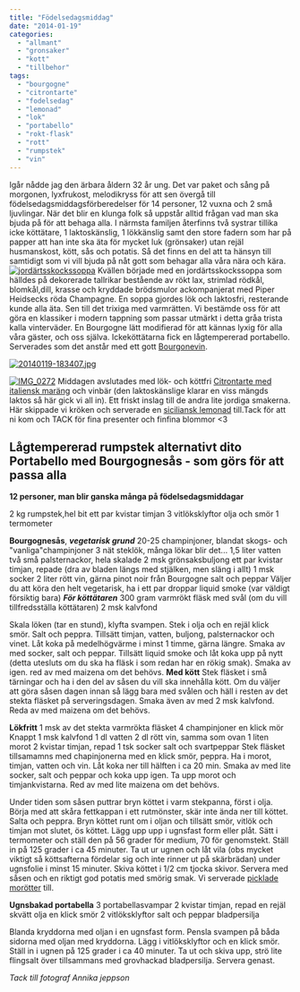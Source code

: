 ```yaml
---
title: "Födelsedagsmiddag"
date: "2014-01-19"
categories: 
  - "allmant"
  - "gronsaker"
  - "kott"
  - "tillbehor"
tags: 
  - "bourgogne"
  - "citrontarte"
  - "fodelsedag"
  - "lemonad"
  - "lok"
  - "portabello"
  - "rokt-flask"
  - "rott"
  - "rumpstek"
  - "vin"
---
```


Igår nådde jag den ärbara åldern 32 år ung. Det var paket och sång på morgonen, lyxfrukost, melodikryss för att sen övergå till födelsedagsmiddagsförberedelser för 14 personer, 12 vuxna och 2 små ljuvlingar. När det blir en klunga folk så uppstår alltid frågan vad man ska bjuda på för att behaga alla. I närmsta familjen återfinns två systrar tillika icke köttätare, 1 laktoskänslig, 1 lökkänslig samt den store fadern som har på papper att han inte ska äta för mycket luk (grönsaker) utan rejäl husmanskost, kött, sås och potatis. Så det finns en del att ta hänsyn till samtidigt som vi vill bjuda på nåt gott som behagar alla våra nära och kära. [![jordärtsskockssoppa](/static/img/IMG_0203-682x1024.jpg)](http://import.local/wp-content/uploads/2014/01/IMG_0203.jpg) Kvällen började med en jordärtsskockssoppa som hälldes på dekorerade tallrikar bestående av rökt lax, strimlad rödkål, blomkål,dill, krasse och kryddade brödsmulor ackompanjerat med Piper Heidsecks röda Champagne. En soppa gjordes lök och laktosfri, resterande kunde alla äta. Sen till det trixiga med varmrätten. Vi bestämde oss för att göra en klassiker i modern tappning som passar utmärkt i detta gråa trista kalla vinterväder. En Bourgogne lätt modifierad för att kännas lyxig för alla våra gäster, och oss själva. Ickeköttätarna fick en lågtempererad portabello. Serverades som det anstår med ett gott [Bourgonevin](http://systembolaget.se/Sok-dryck/Dryck/?searchquery=pinot+noir+bourgogne&sortfield=Default&sortdirection=Ascending&hitsoffset=0&page=1&searchview=All&groupfiltersheader=Default&artikelId=3037&varuNr=5421&filters=searchquery%2c).  
  
[![20140119-183407.jpg](/static/img/20140119-183407.jpg)](http://import.local/wp-content/uploads/2014/01/20140119-183407.jpg)

[![IMG_0272](/static/img/IMG_0272-1024x682.jpg)](http://import.local/wp-content/uploads/2014/01/IMG_0272.jpg) Middagen avslutades med lök- och köttfri [Citrontarte med italiensk maräng](http://import.local/2014/01/20/ett-frascht-avslut/) och vinbär (den laktoskänslige klarar en viss mängds laktos så här gick vi all in). Ett friskt inslag till de andra lite jordiga smakerna. Här skippade vi kröken och serverade en [siciliansk lemonad](http://www.lorina.com/jp/fla/home_us.html) till.Tack för att ni kom och TACK för fina presenter och finfina blommor <3

## **Lågtempererad rumpstek alternativt dito Portabello med Bourgognesås - som görs för att passa alla**

**12 personer, man blir ganska många på födelsedagsmiddagar**

2 kg rumpstek,hel bit ett par kvistar timjan 3 vitlöksklyftor olja och smör 1 termometer

**Bourgognesås**, **_vegetarisk grund_** 20-25 champinjoner, blandat skogs- och "vanliga"champinjoner 3 nät steklök, många lökar blir det... 1,5 liter vatten två små palsternackor, hela skalade 2 msk grönsaksbuljong ett par kvistar timjan, repade (dra av bladen längs med stjälken, men släng i allt) 1 msk socker 2 liter rött vin, gärna pinot noir från Bourgogne salt och peppar Väljer du att köra den helt vegetarisk, ha i ett par droppar liquid smoke (var väldigt försiktig bara) _**För köttätaren**_ 300 gram varmrökt fläsk med svål (om du vill tillfredsställa köttätaren) 2 msk kalvfond

Skala löken (tar en stund), klyfta svampen. Stek i olja och en rejäl klick smör. Salt och peppra. Tillsätt timjan, vatten, buljong, palsternackor och vinet. Låt koka på medelhögvärme i minst 1 timme, gärna längre. Smaka av med socker, salt och peppar. Tillsätt liquid smoke och låt koka upp på nytt (detta utesluts om du ska ha fläsk i som redan har en rökig smak). Smaka av igen. red av med maizena om det behövs. **Med kött** Stek fläsket i små tärningar och ha i den del av såsen du vill ska innehålla kött. Om du väljer att göra såsen dagen innan så lägg bara med svålen och häll i resten av det stekta fläsket på serveringsdagen. Smaka även av med 2 msk kalvfond. Reda av med maizena om det behövs.

**Lökfritt** 1 msk av det stekta varmrökta fläsket 4 champinjoner en klick mör Knappt 1 msk kalvfond 1 dl vatten 2 dl rött vin, samma som ovan 1 liten morot 2 kvistar timjan, repad 1 tsk socker salt och svartpeppar Stek fläsket tillsamamns med chapinjonerna med en klick smör, peppra. Ha i morot, timjan, vatten och vin. Låt koka ner till hälften i ca 20 min. Smaka av med lite socker, salt och peppar och koka upp igen. Ta upp morot och timjankvistarna. Red av med lite maizena om det behövs.

Under tiden som såsen puttrar bryn köttet i varm stekpanna, först i olja. Börja med att skåra fettkappan i ett rutmönster, skär inte ända ner till köttet. Salta och peppra. Bryn köttet runt om i oljan och tillsätt smör, vitlök och timjan mot slutet, ös köttet. Lägg upp upp i ugnsfast form eller plåt. Sätt i termometer och ställ den på 56 grader för medium, 70 för genomstekt. Ställ in på 125 grader i ca 45 minuter. Ta ut ur ugnen och låt vila (obs mycket viktigt så köttsafterna fördelar sig och inte rinner ut på skärbrädan) under ugnsfolie i minst 15 minuter. Skiva köttet i 1/2 cm tjocka skivor. Servera med såsen och en riktigt god potatis med smörig smak. Vi serverade [picklade morötter](http://import.local/2013/10/15/picklade-gulerotter/ "Picklade morötter") till.

**Ugnsbakad portabella** 3 portabellasvampar 2 kvistar timjan, repad en rejäl skvätt olja en klick smör 2 vitlöksklyftor salt och peppar bladpersilja

Blanda kryddorna med oljan i en ugnsfast form. Pensla svampen på båda sidorna med oljan med kryddorna. Lägg i vitlöksklyftor och en klick smör. Ställ in i ugnen på 125 grader i ca 40 minuter. Ta ut och skiva upp, strö lite flingsalt över tillsammans med grovhackad bladpersilja. Servera genast.

_Tack till fotograf Annika jeppson_
